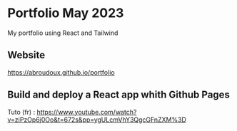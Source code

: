 # Portfolio May 2023

My portfolio using React and Tailwind


## Website

https://abroudoux.github.io/portfolio


## Build and deploy a React app whith Github Pages


Tuto (fr) : https://www.youtube.com/watch?v=ziPzOp6j0Oo&t=672s&pp=ygULcmVhY3QgcGFnZXM%3D

